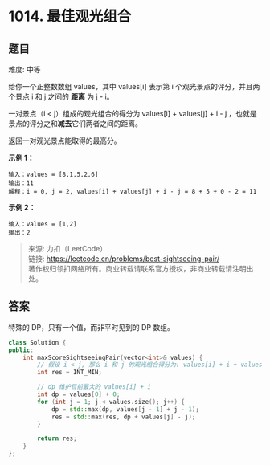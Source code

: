 # 1014. 最佳观光组合

## 题目

难度: 中等

给你一个正整数数组 values，其中 values[i] 表示第 i 个观光景点的评分，并且两个景点 i 和 j 之间的 **距离** 为 j - i。

一对景点（i < j）组成的观光组合的得分为 values[i] + values[j] + i - j ，也就是景点的评分之和**减去**它们两者之间的距离。

返回一对观光景点能取得的最高分。

**示例 1：**

```
输入：values = [8,1,5,2,6]
输出：11
解释：i = 0, j = 2, values[i] + values[j] + i - j = 8 + 5 + 0 - 2 = 11

```

**示例 2：**

```
输入：values = [1,2]
输出：2

```

> 来源: 力扣（LeetCode）  
> 链接: <https://leetcode.cn/problems/best-sightseeing-pair/>  
> 著作权归领扣网络所有。商业转载请联系官方授权，非商业转载请注明出处。

## 答案

特殊的 DP，只有一个值，而非平时见到的 DP 数组。

```c++
class Solution {
public:
    int maxScoreSightseeingPair(vector<int>& values) {
        // 假设 i < j, 那么 i 和 j 的观光组合得分为: values[i] + i + values[j] - j
        int res = INT_MIN;

        // dp 维护目前最大的 values[i] + i
        int dp = values[0] + 0;
        for (int j = 1; j < values.size(); j++) {
            dp = std::max(dp, values[j - 1] + j - 1);
            res = std::max(res, dp + values[j] - j);
        }

        return res;
    }
};
```

